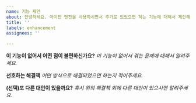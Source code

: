 ```yaml
---
name: 기능 제안
about: 안녕하세요. 아이펀 엔진을 사용하시면서 추가로 있었으면 하는 기능에 대해서 제안해주시면 적극적으로 검토하겠습니다.
title: ''
labels: enhancement
assignees: ''

---
```


**이 기능이 없어서 어떤 점이 불편하신가요?**
_이 기능이 없어서 겪는 문제에 대해서 알려주세요._

**선호하는 해결책**
_어떤 방식으로 해결되었으면 하는지 적어주세요._

**(선택)또 다른 대안이 있을까요?**
_혹시 위의 해결책 외에 다른 대안이 있으시면 알려주세요._
